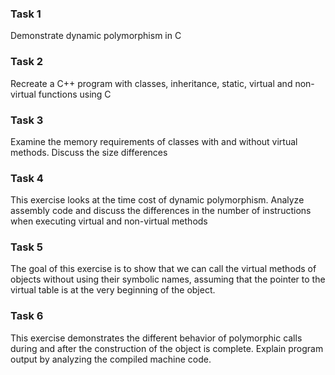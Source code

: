 ### Task 1
Demonstrate dynamic polymorphism in C

### Task 2
Recreate a C++ program with classes, inheritance, static, virtual
and non-virtual functions using C

### Task 3
Examine the memory requirements of classes with and without virtual
methods. Discuss the size differences

### Task 4
This exercise looks at the time cost of dynamic polymorphism.
Analyze assembly code and discuss the differences in the number
of instructions when executing virtual and non-virtual methods

### Task 5
The goal of this exercise is to show that we can call the virtual methods
of objects without using their symbolic names, assuming that the pointer
to the virtual table is at the very beginning of the object.

### Task 6
This exercise demonstrates the different behavior of polymorphic
calls during and after the construction of the object is complete.
Explain program output by analyzing the compiled machine code.